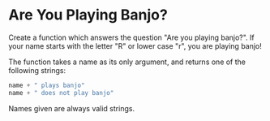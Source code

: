 # Are You Playing Banjo?

Create a function which answers the question "Are you playing banjo?".
If your name starts with the letter "R" or lower case "r", you are playing banjo!

The function takes a name as its only argument, and returns one of the following strings:

```java
name + " plays banjo" 
name + " does not play banjo"
```

Names given are always valid strings.